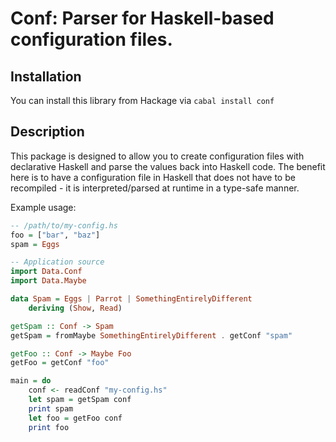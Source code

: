Conf: Parser for Haskell-based configuration files.
===========

Installation
-----------
You can install this library from Hackage via `cabal install conf`

Description
-----------

This package is designed to allow you to create configuration files
with declarative Haskell and parse the values back into Haskell code.
The benefit here is to have a configuration file in Haskell that does
not have to be recompiled - it is interpreted/parsed at runtime in a 
type-safe manner.

Example usage:

```haskell
-- /path/to/my-config.hs
foo = ["bar", "baz"]
spam = Eggs
```

```haskell
-- Application source
import Data.Conf
import Data.Maybe

data Spam = Eggs | Parrot | SomethingEntirelyDifferent
    deriving (Show, Read)

getSpam :: Conf -> Spam
getSpam = fromMaybe SomethingEntirelyDifferent . getConf "spam"

getFoo :: Conf -> Maybe Foo
getFoo = getConf "foo"

main = do
    conf <- readConf "my-config.hs"
    let spam = getSpam conf
    print spam
    let foo = getFoo conf
    print foo
```


